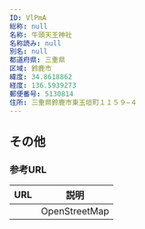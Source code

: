 ```yaml
---
ID: VlPmA
総称: null
名称: 牛頭天王神社
名称読み: null
別名: null
都道府県: 三重県
区域: 鈴鹿市
緯度: 34.8618862
経度: 136.5939273
郵便番号: 5130814
住所: 三重県鈴鹿市東玉垣町１１５９−４
---
```


## その他

### 参考URL

| URL | 説明          |
| --- | ------------- |
|     | OpenStreetMap |
